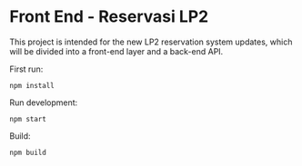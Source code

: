 # Front End - Reservasi LP2

This project is intended for the new LP2 reservation system updates, which will be divided into a front-end layer and a back-end API.

First run:
```
npm install
```

Run development:
```
npm start
```

Build:
```
npm build
```